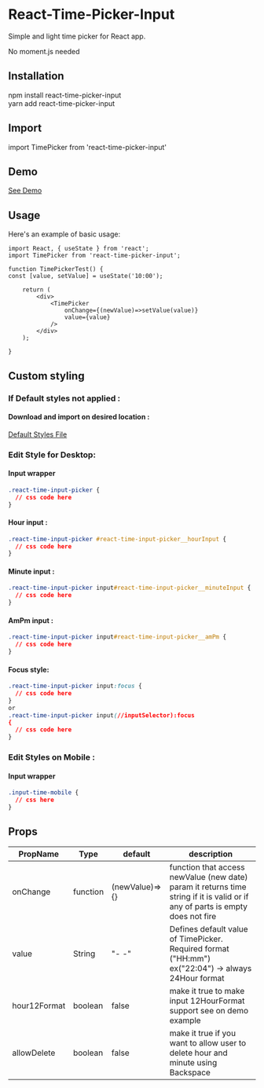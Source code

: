# React-Time-Picker-Input

Simple and light time picker for React app.

No moment.js needed

## Installation

npm install react-time-picker-input <br/>
yarn add react-time-picker-input

## Import

import TimePicker from 'react-time-picker-input'

## Demo

[See Demo](https://ornaldo-rp-r.github.io/react-time-picker-test/)

## Usage

Here's an example of basic usage:

```JSX
import React, { useState } from 'react';
import TimePicker from 'react-time-picker-input';

function TimePickerTest() {
const [value, setValue] = useState('10:00');

    return (
        <div>
            <TimePicker
                onChange={(newValue)=>setValue(value)}
                value={value}
            />
        </div>
    );

}
```

## Custom styling

### If Default styles not applied :

#### Download and import on desired location :

[Default Styles File](https://github.com/Ornaldo-RP-R/React-Time-Picker-Input/blob/main/src/lib/components/TimeInput.css)

### Edit Style for Desktop:

#### Input wrapper

```css
.react-time-input-picker {
  // css code here
}
```

#### Hour input :

```css
.react-time-input-picker #react-time-input-picker__hourInput {
  // css code here
}
```

#### Minute input :

```css
.react-time-input-picker input#react-time-input-picker__minuteInput {
  // css code here
}
```

#### AmPm input :

```css
.react-time-input-picker input#react-time-input-picker__amPm {
  // css code here
}
```

#### Focus style:

```css
.react-time-input-picker input:focus {
  // css code here
}
or 
.react-time-input-picker input(//inputSelector):focus
{
  // css code here
}
```

### Edit Styles on Mobile :

#### Input wrapper

```css
.input-time-mobile {
  // css here
}
```

## Props

| PropName     | Type     | default        | description                                                                                                                    |
| ------------ | -------- | -------------- | ------------------------------------------------------------------------------------------------------------------------------ |
| onChange     | function | (newValue)=>{} | function that access newValue (new date) param it returns time string if it is valid or if any of parts is empty does not fire |
| value        | String   | "- -"          | Defines default value of TimePicker. Required format ("HH:mm") ex("22:04") -> always 24Hour format                             |
| hour12Format | boolean  | false          | make it true to make input 12HourFormat support see on demo example                                                            |
| allowDelete  | boolean  | false          | make it true if you want to allow user to delete hour and minute using Backspace                                               |
